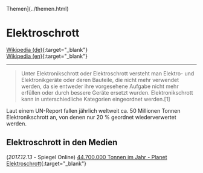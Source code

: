 Themen](../themen.html)   

# Elektroschrott

[Wikipedia (de)](https://de.wikipedia.org/wiki/Elektronikschrott){:target="_blank"}   
[Wikipedia (en)](https://en.wikipedia.org/wiki/Electronic_waste){:target="_blank"}   

---

> Unter Elektronikschrott oder Elektroschrott versteht man Elektro- und Elektronik­geräte oder deren Bauteile, die nicht mehr verwendet werden, da sie entweder ihre vorgesehene Aufgabe nicht mehr erfüllen oder durch bessere Geräte ersetzt wurden. Elektronikschrott kann in unterschiedliche Kategorien eingeordnet werden.[1]

Laut einem UN-Report fallen jährlich weltweit ca. 50 Millionen Tonnen Elektronikschrott an, von denen nur 20 % geordnet wiederverwertet werden.

## Elektroschrott in den Medien

(_2017.12.13_ - Spiegel Online) [44.700.000 Tonnen im Jahr - Planet Elektroschrott](https://www.spiegel.de/wirtschaft/elektroschrott-44-700-000-tonnen-laut-uno-bericht-in-einem-jahr-a-1183046.html){:target="_blank"}   
